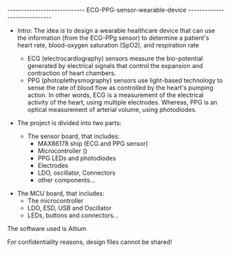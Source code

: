 

---------------------------- ECG-PPG-sensor-wearable-device -----------------------------

* Intro:
The idea is to design a wearable healthcare device that can use the information (from the ECG-PPg sensor) to determine a patient's heart rate, blood-oxygen saturation (SpO2), and respiration rate

   - ECG (electrocardiography) sensors measure the bio-potential generated by electrical signals that control the expansion and contraction of heart chambers.
   - PPG (photoplethysmography) sensors use light-based technology to sense the rate of blood flow as controlled by the heart's pumping action.
In other words, ECG is a measurement of the electrical activity of the heart, using multiple electrodes. Whereas, PPG is an optical measurement of arterial volume, using photodiodes.


* The project is divided into two parts:
  + The sensor board, that includes:
    - MAX86178 ship (ECG and PPG sensor)
    - Microcontroller ()
    - PPG LEDs and photodiodes
    - Electrodes
    - LDO, oscillator, Connectors 
    - other components...
 + The MCU board, that includes:
    - The microcontroller
    - LDO, ESD, USB and Oscillator
    - LEDs, buttons and connectors...

The software used is Altium

For confidentiality reasons, design files cannot be shared!
